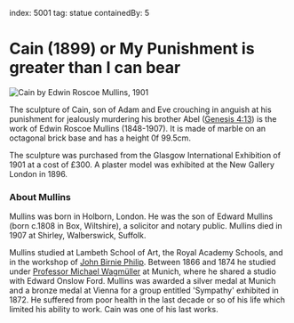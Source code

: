 index: 5001
tag: statue
containedBy: 5

# Cain (1899) or My Punishment is greater than I can bear

![Cain by Edwin Roscoe Mullins, 1901](images/cain.jpg)

The sculpture of Cain, son of Adam and Eve crouching in anguish at his
punishment for jealously murdering his brother Abel
([Genesis 4:13][2]) is the work of Edwin Roscoe Mullins (1848-1907).
It is made of marble on an octagonal brick base and has a height
0f 99.5cm.

The sculpture was purchased from the Glasgow International Exhibition
of 1901 at a cost of £300.  A plaster model was exhibited at the New
Gallery London in 1896.

### About Mullins

Mullins was born in Holborn, London. He was the son of Edward Mullins
(born c.1808 in Box, Wiltshire), a solicitor and notary
public. Mullins died in 1907 at Shirley, Walberswick, Suffolk.

Mullins studied at Lambeth School of Art, the Royal Academy Schools,
and in the workshop of [John Birnie Philip][1]. Between 1866 and 1874 he
studied under [Professor Michael Wagmüller][3] at Munich, where he shared a studio
with Edward Onslow Ford. Mullins was awarded a silver medal at Munich
and a bronze medal at Vienna for a group entitled 'Sympathy' exhibited
in 1872. He suffered from poor health in the last decade or so of his
life which limited his ability to work. Cain was one of his last
works.

[1]: http://sculpture.gla.ac.uk/view/person.php?id=msib5_1246458432
[2]: http://m.kingjamesbibleonline.org/Genesis-Chapter-4/
[3]: /wiki/Michael_Wagmüller
